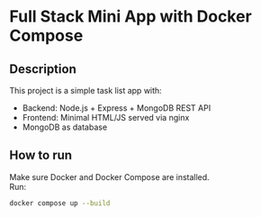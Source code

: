 # Full Stack Mini App with Docker Compose

## Description
This project is a simple task list app with:
- Backend: Node.js + Express + MongoDB REST API
- Frontend: Minimal HTML/JS served via nginx
- MongoDB as database

## How to run
Make sure Docker and Docker Compose are installed.  
Run:

```bash
docker compose up --build

